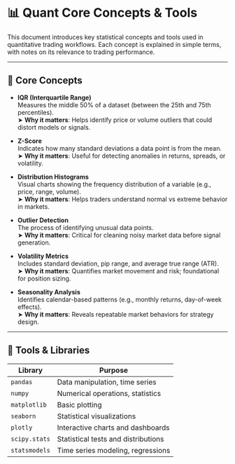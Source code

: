 # 📊 Quant Core Concepts & Tools

This document introduces key statistical concepts and tools used in quantitative trading workflows. Each concept is explained in simple terms, with notes on its relevance to trading performance.

---

## 🧠 Core Concepts

- **IQR (Interquartile Range)**  
  Measures the middle 50% of a dataset (between the 25th and 75th percentiles).  
  ➤ **Why it matters**: Helps identify price or volume outliers that could distort models or signals.

- **Z-Score**  
  Indicates how many standard deviations a data point is from the mean.  
  ➤ **Why it matters**: Useful for detecting anomalies in returns, spreads, or volatility.

- **Distribution Histograms**  
  Visual charts showing the frequency distribution of a variable (e.g., price, range, volume).  
  ➤ **Why it matters**: Helps traders understand normal vs extreme behavior in markets.

- **Outlier Detection**  
  The process of identifying unusual data points.  
  ➤ **Why it matters**: Critical for cleaning noisy market data before signal generation.

- **Volatility Metrics**  
  Includes standard deviation, pip range, and average true range (ATR).  
  ➤ **Why it matters**: Quantifies market movement and risk; foundational for position sizing.

- **Seasonality Analysis**  
  Identifies calendar-based patterns (e.g., monthly returns, day-of-week effects).  
  ➤ **Why it matters**: Reveals repeatable market behaviors for strategy design.

---

## 🧰 Tools & Libraries

| Library        | Purpose                            |
|----------------|------------------------------------|
| `pandas`       | Data manipulation, time series     |
| `numpy`        | Numerical operations, statistics   |
| `matplotlib`   | Basic plotting                     |
| `seaborn`      | Statistical visualizations         |
| `plotly`       | Interactive charts and dashboards  |
| `scipy.stats`  | Statistical tests and distributions|
| `statsmodels`  | Time series modeling, regressions  |